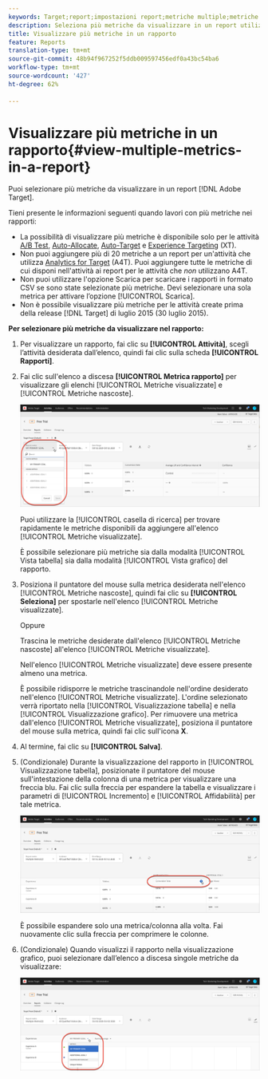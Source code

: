 ```yaml
---
keywords: Target;report;impostazioni report;metriche multiple;metriche mostrate;metriche nascoste
description: Seleziona più metriche da visualizzare in un report utilizzando  Adobe Target.
title: Visualizzare più metriche in un rapporto
feature: Reports
translation-type: tm+mt
source-git-commit: 48b94f967252f5ddb009597456edf0a43bc54ba6
workflow-type: tm+mt
source-wordcount: '427'
ht-degree: 62%

---
```



# Visualizzare più metriche in un rapporto{#view-multiple-metrics-in-a-report}

Puoi selezionare più metriche da visualizzare in un report [!DNL Adobe Target].

Tieni presente le informazioni seguenti quando lavori con più metriche nei rapporti:

* La possibilità di visualizzare più metriche è disponibile solo per le attività [A/B Test](/help/c-activities/t-test-ab/test-ab.md), [Auto-Allocate](/help/c-activities/automated-traffic-allocation/automated-traffic-allocation.md), [Auto-Target](/help/c-activities/auto-target/auto-target-to-optimize.md) e [Experience Targeting](/help/c-activities/t-experience-target/experience-target.md) (XT).
* Non puoi aggiungere più di 20 metriche a un report per un&#39;attività che utilizza [Analytics for Target](/help/c-integrating-target-with-mac/a4t/a4t.md) (A4T). Puoi aggiungere tutte le metriche di cui disponi nell&#39;attività ai report per le attività che *non* utilizzano A4T.
* Non puoi utilizzare l&#39;opzione [](/help/c-reports/downloading-data-in-csv-file.md)Scarica per scaricare i rapporti in formato CSV se sono state selezionate più metriche. Devi selezionare una sola metrica per attivare l’opzione [!UICONTROL Scarica].
* Non è possibile visualizzare più metriche per le attività create prima della release [!DNL Target] di luglio 2015 (30 luglio 2015).

**Per selezionare più metriche da visualizzare nel rapporto:**

1. Per visualizzare un rapporto, fai clic su **[!UICONTROL Attività]**, scegli l’attività desiderata dall’elenco, quindi fai clic sulla scheda **[!UICONTROL Rapporti]**.
1. Fai clic sull&#39;elenco a discesa **[!UICONTROL Metrica rapporto]** per visualizzare gli elenchi [!UICONTROL Metriche visualizzate] e [!UICONTROL Metriche nascoste].

   ![](assets/multiple_metrics.png)

   Puoi utilizzare la [!UICONTROL casella di ricerca] per trovare rapidamente le metriche disponibili da aggiungere all&#39;elenco [!UICONTROL Metriche visualizzate].

   È possibile selezionare più metriche sia dalla modalità [!UICONTROL Vista tabella] sia dalla modalità [!UICONTROL Vista grafico] del rapporto.

1. Posiziona il puntatore del mouse sulla metrica desiderata nell&#39;elenco [!UICONTROL Metriche nascoste], quindi fai clic su **[!UICONTROL Seleziona]** per spostarle nell&#39;elenco [!UICONTROL Metriche visualizzate].

   Oppure

   Trascina le metriche desiderate dall&#39;elenco [!UICONTROL Metriche nascoste] all&#39;elenco [!UICONTROL Metriche visualizzate].

   Nell&#39;elenco [!UICONTROL Metriche visualizzate] deve essere presente almeno una metrica.

   È possibile ridisporre le metriche trascinandole nell&#39;ordine desiderato nell&#39;elenco [!UICONTROL Metriche visualizzate]. L&#39;ordine selezionato verrà riportato nella [!UICONTROL Visualizzazione tabella] e nella [!UICONTROL Visualizzazione grafico]. Per rimuovere una metrica dall&#39;elenco [!UICONTROL Metriche visualizzate], posiziona il puntatore del mouse sulla metrica, quindi fai clic sull&#39;icona **X**.

1. Al termine, fai clic su **[!UICONTROL Salva]**.
1. (Condizionale) Durante la visualizzazione del rapporto in [!UICONTROL Visualizzazione tabella], posizionate il puntatore del mouse sull&#39;intestazione della colonna di una metrica per visualizzare una freccia blu. Fai clic sulla freccia per espandere la tabella e visualizzare i parametri di [!UICONTROL Incremento] e [!UICONTROL Affidabilità] per tale metrica.

   ![](assets/multiple_metrics_table.png)

   È possibile espandere solo una metrica/colonna alla volta. Fai nuovamente clic sulla freccia per comprimere le colonne.

1. (Condizionale) Quando visualizzi il rapporto nella visualizzazione grafico, puoi selezionare dall’elenco a discesa singole metriche da visualizzare:

   ![](assets/multiple_metrics_graph.png)


